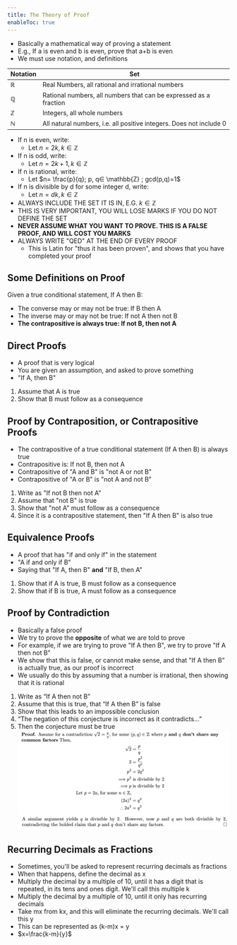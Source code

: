 ```yaml
---
title: The Theory of Proof
enableToc: true
---
```


- Basically a mathematical way of proving a statement
- E.g., If a is even and b is even, prove that a+b is even
- We must use notation, and definitions

| Notation     | Set                                                                 |
| ------------ | ------------------------------------------------------------------- |
| $\mathbb{R}$ | Real Numbers, all rational and irrational numbers                   |
| $\mathbb{Q}$ | Rational numbers, all numbers that can be expressed as a fraction   |
| $\mathbb{Z}$ | Integers, all whole numbers                                         |
| $\mathbb{N}$ | All natural numbers, i.e. all positive integers. Does not include 0 |

- If n is even, write:
	- Let $n=2k, k ∈ \mathbb{Z}$
- If n is odd, write:
	- Let $n=2k+1, k ∈ \mathbb{Z}$
- If n is rational, write:
	- Let $n= \frac{p}{q}; p, q∈ \mathbb{Z} ; gcd(p,q)=1$
- If n is divisible by d for some integer d, write:
	- Let $n=dk,k ∈ \mathbb{Z}$
- ALWAYS INCLUDE THE SET IT IS IN, E.G. $k∈ \mathbb{Z}$ 
- THIS IS VERY IMPORTANT, YOU WILL LOSE MARKS IF YOU DO NOT DEFINE THE SET
- **NEVER ASSUME WHAT YOU WANT TO PROVE. THIS IS A FALSE PROOF, AND WILL COST YOU MARKS**
- ALWAYS WRITE "QED" AT THE END OF EVERY PROOF
	- This is Latin for "thus it has been proven", and shows that you have completed your proof

## Some Definitions on Proof

Given a true conditional statement, If A then B:
- The converse may or may not be true: If B then A
- The inverse may or may not be true: If not A then not B
- **The contrapositive is always true: If not B, then not A**

## Direct Proofs
- A proof that is very logical
- You are given an assumption, and asked to prove something
- "If A, then B"
1. Assume that A is true
2. Show that B must follow as a consequence

## Proof by Contraposition, or Contrapositive Proofs
- The contrapositive of a true conditional statement (If A then B) is always true
- Contrapositive is: If not B, then not A
- Contrapositive of "A and B" is "not A or not B"
- Contrapositive of "A or B" is "not A and not B"
1. Write as "If not B then not A"
2. Assume that "not B" is true
3. Show that "not A" must follow as a consequence
4. Since it is a contrapositive statement, then "If A then B" is also true

## Equivalence Proofs
- A proof that has "if and only if" in the statement
- "A if and only if B"
- Saying that "If A, then B" **and** "If B, then A"
1. Show that if A is true, B must follow as a consequence
2. Show that if B is true, A must follow as a consequence

## Proof by Contradiction
- Basically a false proof
- We try to prove the **opposite** of what we are told to prove
- For example, if we are trying to prove "If A then B", we try to prove "If A then not B"
- We show that this is false, or cannot make sense, and that "If A then B" is actually true, as our proof is incorrect
- We usually do this by assuming that a number is irrational, then showing that it is rational
1. Write as “If A then not B”  
2. Assume that this is true, that “If A then B” is false  
3. Show that this leads to an impossible conclusion  
4. “The negation of this conjecture is incorrect as it contradicts…”  
5. Then the conjecture must be true
![](11SubjectImages/proof1.png)![](11SubjectImages/proof2.png)

## Recurring Decimals as Fractions
- Sometimes, you'll be asked to represent recurring decimals as fractions
- When that happens, define the decimal as x
- Multiply the decimal by a multiple of 10, until it has a digit that is repeated, in its tens and ones digit. We'll call this multiple k
- Multiply the decimal by a multiple of 10, until it only has recurring decimals
- Take mx from kx, and this will eliminate the recurring decimals. We'll call this y
- This can be represented as (k-m)x = y
- $x=\frac{k-m}{y}$

